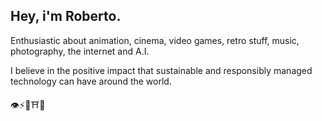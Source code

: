 ## Hey, i'm Roberto.

Enthusiastic about animation, cinema, video games, retro stuff, music, photography, the internet and A.I.

I believe in the positive impact that sustainable and responsibly managed technology can have around the world.

👁⚡🧠⛩👹

<!--

### Hi there 👋

**robertoerd/robertoerd** is a ✨ _special_ ✨ repository because its `README.md` (this file) appears on your GitHub profile.

Here are some ideas to get you started:

- 🔭 I’m currently working on ...
- 🌱 I’m currently learning ...
- 👯 I’m looking to collaborate on ...
- 🤔 I’m looking for help with ...
- 💬 Ask me about ...
- 📫 How to reach me: ...
- 😄 Pronouns: ...
- ⚡ Fun fact: ...
-->
